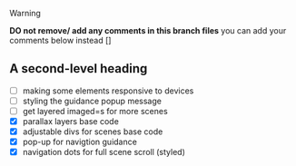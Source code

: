 > [!WARNING]
> **DO not remove/ add any comments in this branch files**
> you can add your comments below instead
> []

## A second-level heading
- [ ] making some elements responsive to devices
- [ ] styling the guidance popup message 
- [ ] get layered imaged=s for more scenes 
- [x] parallax layers base code
- [x] adjustable divs for scenes base code
- [x] pop-up for navigtion guidance
- [x] navigation dots for full scene scroll (styled)
